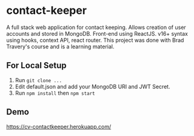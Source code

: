 # contact-keeper
A full stack web application for contact keeping. Allows creation of user accounts and stored in MongoDB. Front-end using ReactJS. v16+ syntax using hooks, context API, react router. This project was done with Brad Travery's course and is a learning material.

## For Local Setup
  1. Run `git clone ...`
  2. Edit default.json and add your MongoDB URI and JWT Secret.
  3. Run `npm install` then `npm start`
  
## Demo
https://cv-contactkeeper.herokuapp.com/
